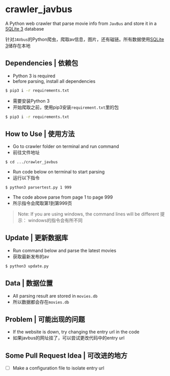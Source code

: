 # crawler_javbus
A Python web crawler that parse movie info from `JavBus` and store it in a [SQLite 3](https://www.sqlite.org/index.html) database

针对`JAVbus`的Python爬虫，爬取av信息，图片，还有磁链。所有数据使用[SQLite 3](https://www.sqlite.org/index.html)储存在本地

## Dependencies | 依赖包
* Python 3 is required
* before parsing, install all dependencies
```bash
$ pip3 i -r requirements.txt
```

* 需要安装Python 3
* 开始爬取之前，使用pip3安装`requirement.txt`里的包
```bash
$ pip3 i -r requirements.txt
```

## How to Use | 使用方法
* Go to crawler folder on terminal and run command
* 前往文件地址
```bash
$ cd .../crawler_javbus
```

* Run code below on terminal to start parsing
* 运行以下指令
```bash
$ python3 parsertest.py 1 999
```

 * The code above parse from page 1 to page 999
 * 所示指令会爬取第1到第999页
 
> Note: If you are using windows, the command lines will be different  提示： windows的指令会有所不同

## Update | 更新数据库
* Run command below and parse the latest movies
* 获取最新发布的av
```bash
$ python3 update.py
```

## Data | 数据位置
* All parsing result are stored in `movies.db`
* 所以数据都会存在`movies.db`

## Problem | 可能出现的问题
* If the website is down, try changing the entry url in the code
* 如果javbus的网址挂了，可以尝试更改代码中的entry url

## Some Pull Request Idea | 可改进的地方
- [ ] Make a configuration file to isolate entry url
